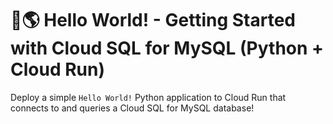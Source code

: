 # 👋🌎 Hello World! - Getting Started with Cloud SQL for MySQL (Python + Cloud Run)

Deploy a simple `Hello World!` Python application to Cloud Run that connects to
and queries a Cloud SQL for MySQL database!
